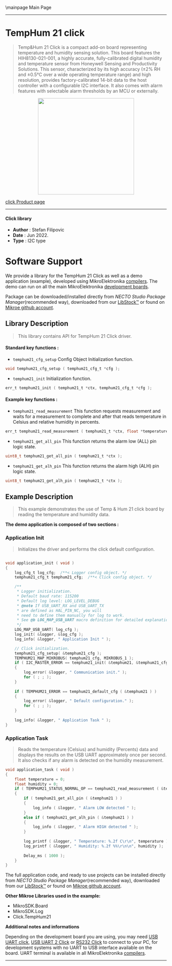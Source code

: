 \mainpage Main Page

---
# TempHum 21 click

> Temp&Hum 21 Click is a compact add-on board representing temperature and humidity sensing solution. This board features the HIH8130-021-001, a highly accurate, fully-calibrated digital humidity and temperature sensor from Honeywell Sensing and Productivity Solutions. This sensor, characterized by its high accuracy (±2% RH and ±0.5°C over a wide operating temperature range) and high resolution, provides factory-calibrated 14-bit data to the host controller with a configurable I2C interface. It also comes with alarm features with selectable alarm thresholds by an MCU or externally.

<p align="center">
  <img src="https://download.mikroe.com/images/click_for_ide/temphum21_click.png" height=300px>
</p>

[click Product page](https://www.mikroe.com/temphum-21-click)

---


#### Click library

- **Author**        : Stefan Filipovic
- **Date**          : Jun 2022.
- **Type**          : I2C type


# Software Support

We provide a library for the TempHum 21 Click
as well as a demo application (example), developed using MikroElektronika
[compilers](https://www.mikroe.com/necto-studio).
The demo can run on all the main MikroElektronika [development boards](https://www.mikroe.com/development-boards).

Package can be downloaded/installed directly from *NECTO Studio Package Manager*(recommended way), downloaded from our [LibStock&trade;](https://libstock.mikroe.com) or found on [Mikroe github account](https://github.com/MikroElektronika/mikrosdk_click_v2/tree/master/clicks).

## Library Description

> This library contains API for TempHum 21 Click driver.

#### Standard key functions :

- `temphum21_cfg_setup` Config Object Initialization function.
```c
void temphum21_cfg_setup ( temphum21_cfg_t *cfg );
```

- `temphum21_init` Initialization function.
```c
err_t temphum21_init ( temphum21_t *ctx, temphum21_cfg_t *cfg );
```

#### Example key functions :

- `temphum21_read_measurement` This function requests measurement and waits for a measurement to complete and after that reads temperature in Celsius and relative humidity in percents.
```c
err_t temphum21_read_measurement ( temphum21_t *ctx, float *temperature, float *humidity );
```

- `temphum21_get_all_pin` This function returns the alarm low (ALL) pin logic state.
```c
uint8_t temphum21_get_all_pin ( temphum21_t *ctx );
```

- `temphum21_get_alh_pin` This function returns the alarm high (ALH) pin logic state.
```c
uint8_t temphum21_get_alh_pin ( temphum21_t *ctx );
```

## Example Description

> This example demonstrates the use of Temp & Hum 21 click board by reading the temperature and humidity data.

**The demo application is composed of two sections :**

### Application Init

> Initializes the driver and performs the click default configuration.

```c

void application_init ( void )
{
    log_cfg_t log_cfg;  /**< Logger config object. */
    temphum21_cfg_t temphum21_cfg;  /**< Click config object. */

    /** 
     * Logger initialization.
     * Default baud rate: 115200
     * Default log level: LOG_LEVEL_DEBUG
     * @note If USB_UART_RX and USB_UART_TX 
     * are defined as HAL_PIN_NC, you will 
     * need to define them manually for log to work. 
     * See @b LOG_MAP_USB_UART macro definition for detailed explanation.
     */
    LOG_MAP_USB_UART( log_cfg );
    log_init( &logger, &log_cfg );
    log_info( &logger, " Application Init " );

    // Click initialization.
    temphum21_cfg_setup( &temphum21_cfg );
    TEMPHUM21_MAP_MIKROBUS( temphum21_cfg, MIKROBUS_1 );
    if ( I2C_MASTER_ERROR == temphum21_init( &temphum21, &temphum21_cfg ) ) 
    {
        log_error( &logger, " Communication init." );
        for ( ; ; );
    }
    
    if ( TEMPHUM21_ERROR == temphum21_default_cfg ( &temphum21 ) )
    {
        log_error( &logger, " Default configuration." );
        for ( ; ; );
    }
    
    log_info( &logger, " Application Task " );
}

```

### Application Task

> Reads the temperature (Celsius) and humidity (Percents) data and displays the results on the USB UART approximately once per second.
It also checks if any alarm is detected on the humidity measurement.

```c
void application_task ( void )
{
    float temperature = 0;
    float humidity = 0;
    if ( TEMPHUM21_STATUS_NORMAL_OP == temphum21_read_measurement ( &temphum21, &temperature, &humidity ) )
    {
        if ( temphum21_get_all_pin ( &temphum21 ) )
        {
            log_info ( &logger, " Alarm LOW detected " );
        }
        else if ( temphum21_get_alh_pin ( &temphum21 ) )
        {
            log_info ( &logger, " Alarm HIGH detected " );
        }
        
        log_printf ( &logger, " Temperature: %.2f C\r\n", temperature );
        log_printf ( &logger, " Humidity: %.2f %%\r\n\n", humidity );
        
        Delay_ms ( 1000 );
    }
}
```

The full application code, and ready to use projects can be installed directly from *NECTO Studio Package Manager*(recommended way), downloaded from our [LibStock&trade;](https://libstock.mikroe.com) or found on [Mikroe github account](https://github.com/MikroElektronika/mikrosdk_click_v2/tree/master/clicks).

**Other Mikroe Libraries used in the example:**

- MikroSDK.Board
- MikroSDK.Log
- Click.TempHum21

**Additional notes and informations**

Depending on the development board you are using, you may need
[USB UART click](https://www.mikroe.com/usb-uart-click),
[USB UART 2 Click](https://www.mikroe.com/usb-uart-2-click) or
[RS232 Click](https://www.mikroe.com/rs232-click) to connect to your PC, for
development systems with no UART to USB interface available on the board. UART
terminal is available in all MikroElektronika
[compilers](https://shop.mikroe.com/compilers).

---

